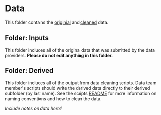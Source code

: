 # Data

This folder contains the  [originial](https://github.com/sfigary/GLEON_ZIG/tree/main/data/inputs) and  [cleaned](https://github.com/sfigary/GLEON_ZIG/tree/main/data/derived) data. 

## Folder: Inputs

This folder includes all of the original data that was submitted by the data providers. **Please do not edit anything in this folder.**

## Folder: Derived

This folder includes all of the output from data cleaning scripts. Data team member's scripts should write the derived data directly to their derived subfolder (by last name). See the scripts [README](scripts/README.md) for more information on naming conventions and how to clean the data.

*Include notes on data here?*